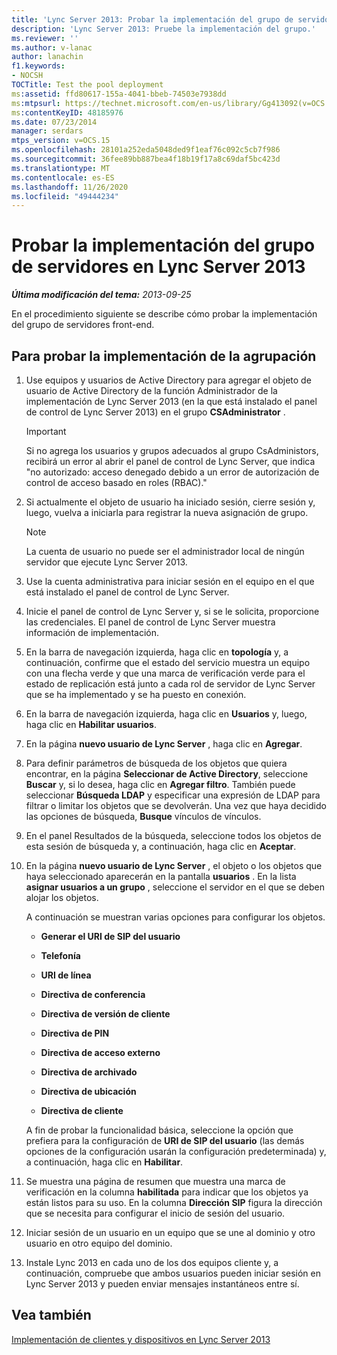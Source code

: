 ```yaml
---
title: 'Lync Server 2013: Probar la implementación del grupo de servidores'
description: 'Lync Server 2013: Pruebe la implementación del grupo.'
ms.reviewer: ''
ms.author: v-lanac
author: lanachin
f1.keywords:
- NOCSH
TOCTitle: Test the pool deployment
ms:assetid: ffd80617-155a-4041-bbeb-74503e7938dd
ms:mtpsurl: https://technet.microsoft.com/en-us/library/Gg413092(v=OCS.15)
ms:contentKeyID: 48185976
ms.date: 07/23/2014
manager: serdars
mtps_version: v=OCS.15
ms.openlocfilehash: 28101a252eda5048ded9f1eaf76c092c5cb7f986
ms.sourcegitcommit: 36fee89bb887bea4f18b19f17a8c69daf5bc423d
ms.translationtype: MT
ms.contentlocale: es-ES
ms.lasthandoff: 11/26/2020
ms.locfileid: "49444234"
---
```

# <a name="test-the-pool-deployment-in-lync-server-2013"></a>Probar la implementación del grupo de servidores en Lync Server 2013

<div data-xmlns="http://www.w3.org/1999/xhtml">

<div class="topic" data-xmlns="http://www.w3.org/1999/xhtml" data-msxsl="urn:schemas-microsoft-com:xslt" data-cs="https://msdn.microsoft.com/">

<div data-asp="https://msdn2.microsoft.com/asp">



</div>

<div id="mainSection">

<div id="mainBody">

<span> </span>

_**Última modificación del tema:** 2013-09-25_

En el procedimiento siguiente se describe cómo probar la implementación del grupo de servidores front-end.

<div>

## <a name="to-test-the-pool-deployment"></a>Para probar la implementación de la agrupación

1.  Use equipos y usuarios de Active Directory para agregar el objeto de usuario de Active Directory de la función Administrador de la implementación de Lync Server 2013 (en la que está instalado el panel de control de Lync Server 2013) en el grupo **CSAdministrator** .
    
    <div>
    

    > [!IMPORTANT]  
    > Si no agrega los usuarios y grupos adecuados al grupo CsAdministors, recibirá un error al abrir el panel de control de Lync Server, que indica "no autorizado: acceso denegado debido a un error de autorización de control de acceso basado en roles (RBAC)."

    
    </div>

2.  Si actualmente el objeto de usuario ha iniciado sesión, cierre sesión y, luego, vuelva a iniciarla para registrar la nueva asignación de grupo.
    
    <div>
    

    > [!NOTE]  
    > La cuenta de usuario no puede ser el administrador local de ningún servidor que ejecute Lync Server 2013.

    
    </div>

3.  Use la cuenta administrativa para iniciar sesión en el equipo en el que está instalado el panel de control de Lync Server.

4.  Inicie el panel de control de Lync Server y, si se le solicita, proporcione las credenciales. El panel de control de Lync Server muestra información de implementación.

5.  En la barra de navegación izquierda, haga clic en **topología** y, a continuación, confirme que el estado del servicio muestra un equipo con una flecha verde y que una marca de verificación verde para el estado de replicación está junto a cada rol de servidor de Lync Server que se ha implementado y se ha puesto en conexión.

6.  En la barra de navegación izquierda, haga clic en **Usuarios** y, luego, haga clic en **Habilitar usuarios**.

7.  En la página **nuevo usuario de Lync Server** , haga clic en **Agregar**.

8.  Para definir parámetros de búsqueda de los objetos que quiera encontrar, en la página **Seleccionar de Active Directory**, seleccione **Buscar** y, si lo desea, haga clic en **Agregar filtro**. También puede seleccionar **Búsqueda LDAP** y especificar una expresión de LDAP para filtrar o limitar los objetos que se devolverán. Una vez que haya decidido las opciones de búsqueda, **Busque** vínculos de vínculos.

9.  En el panel Resultados de la búsqueda, seleccione todos los objetos de esta sesión de búsqueda y, a continuación, haga clic en **Aceptar**.

10. En la página **nuevo usuario de Lync Server** , el objeto o los objetos que haya seleccionado aparecerán en la pantalla **usuarios** . En la lista **asignar usuarios a un grupo** , seleccione el servidor en el que se deben alojar los objetos.
    
    A continuación se muestran varias opciones para configurar los objetos.
    
      - **Generar el URI de SIP del usuario**
    
      - **Telefonía**
    
      - **URI de línea**
    
      - **Directiva de conferencia**
    
      - **Directiva de versión de cliente**
    
      - **Directiva de PIN**
    
      - **Directiva de acceso externo**
    
      - **Directiva de archivado**
    
      - **Directiva de ubicación**
    
      - **Directiva de cliente**
    
    A fin de probar la funcionalidad básica, seleccione la opción que prefiera para la configuración de **URI de SIP del usuario** (las demás opciones de la configuración usarán la configuración predeterminada) y, a continuación, haga clic en **Habilitar**.

11. Se muestra una página de resumen que muestra una marca de verificación en la columna **habilitada** para indicar que los objetos ya están listos para su uso. En la columna **Dirección SIP** figura la dirección que se necesita para configurar el inicio de sesión del usuario.

12. Iniciar sesión de un usuario en un equipo que se une al dominio y otro usuario en otro equipo del dominio.

13. Instale Lync 2013 en cada uno de los dos equipos cliente y, a continuación, compruebe que ambos usuarios pueden iniciar sesión en Lync Server 2013 y pueden enviar mensajes instantáneos entre sí.

</div>

<div>

## <a name="see-also"></a>Vea también


[Implementación de clientes y dispositivos en Lync Server 2013](lync-server-2013-deploying-clients-and-devices.md)  
  

</div>

</div>

<span> </span>

</div>

</div>

</div>

